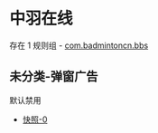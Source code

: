 # 中羽在线

存在 1 规则组 - [com.badmintoncn.bbs](/src/apps/com.badmintoncn.bbs.ts)

## 未分类-弹窗广告

默认禁用

- [快照-0](https://i.gkd.li/i/13635224)
